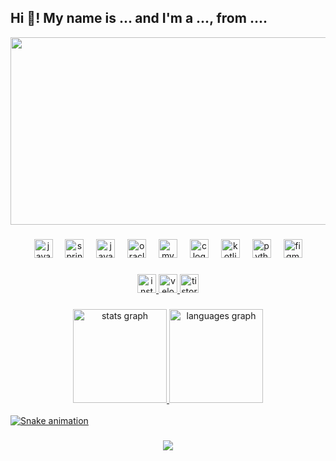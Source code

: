 <h2 align="left">Hi 👋! My name is ... and I'm a ..., from ....</h2>

<div align="center">
  <a href="https://www.gitanimals.org/en_US?utm_medium=image&utm_source=todayiswindy&utm_content=farm">
<img
  src="https://render.gitanimals.org/farms/todayiswindy"
  width="600"
  height="300"
/>
</a>
</div>

###

<div align="center">
  <img src="https://cdn.jsdelivr.net/gh/devicons/devicon/icons/java/java-original.svg" height="30" alt="java logo"  />
  <img width="12" />
  <img src="https://cdn.jsdelivr.net/gh/devicons/devicon/icons/spring/spring-original.svg" height="30" alt="spring logo"  />
  <img width="12" />
  <img src="https://cdn.jsdelivr.net/gh/devicons/devicon/icons/javascript/javascript-original.svg" height="30" alt="javascript logo"  />
  <img width="12" />
  <img src="https://cdn.jsdelivr.net/gh/devicons/devicon/icons/oracle/oracle-original.svg" height="30" alt="oracle logo"  />
  <img width="12" />
  <img src="https://cdn.jsdelivr.net/gh/devicons/devicon/icons/mysql/mysql-original.svg" height="30" alt="mysql logo"  />
  <img width="12" />
  <img src="https://cdn.jsdelivr.net/gh/devicons/devicon/icons/c/c-original.svg" height="30" alt="c logo"  />
  <img width="12" />
  <img src="https://cdn.jsdelivr.net/gh/devicons/devicon/icons/kotlin/kotlin-original.svg" height="30" alt="kotlin logo"  />
  <img width="12" />
  <img src="https://cdn.jsdelivr.net/gh/devicons/devicon/icons/python/python-original.svg" height="30" alt="python logo"  />
  <img width="12" />
  <img src="https://cdn.jsdelivr.net/gh/devicons/devicon/icons/figma/figma-original.svg" height="30" alt="figma logo"  />
</div>

###

<div align="center">
  <a href="https://www.instagram.com/jiyeooonee/"><img src="https://img.shields.io/static/v1?message=Instagram&logo=instagram&label=&color=E4405F&logoColor=white&labelColor=&style=for-the-badge" height="30" alt="instagram logo"  />
  <a href="https://velog.io/@morgankim"><img src="https://img.shields.io/static/v1?message=Velog&logo=velog&label=&color=000000&logoColor=white&labelColor=&style=for-the-badge" height="30" alt="velog logo"  />
  <a href="https://m5rgank2m.tistory.com/"><img src="https://img.shields.io/static/v1?message=Tistory&logo=tistory&label=&color=20C997&logoColor=white&labelColor=&style=for-the-badge" height="30" alt="tistory logo"  />
</div>

###

<div align="center">
  <img src="https://github-readme-stats.vercel.app/api?username=todayiswindy&hide_title=false&hide_rank=false&show_icons=true&include_all_commits=true&count_private=true&disable_animations=false&theme=dracula&locale=en&hide_border=false" height="150" alt="stats graph"  />
  <img src="https://github-readme-stats.vercel.app/api/top-langs?username=todayiswindy&locale=en&hide_title=false&layout=compact&card_width=320&langs_count=5&theme=dracula&hide_border=false" height="150" alt="languages graph"  />
</div>

<br clear="both">

<img src="https://raw.githubusercontent.com/todayiswindy/todayiswindy/output/snake.svg" alt="Snake animation" />

###

<div align="center">
  <img src="https://profile-counter.glitch.me/todayiswindy/count.svg?"  />
</div>

###
